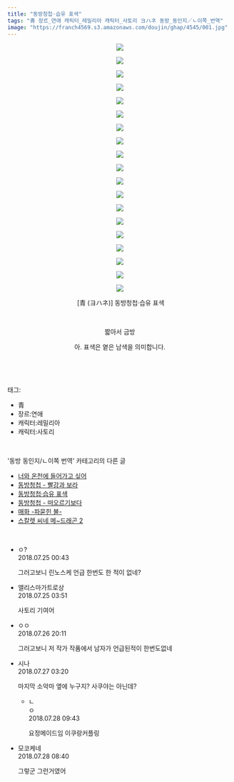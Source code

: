 ```yaml
---
title: "동방청첩·습유 표색"
tags: "青 장르_연애 캐릭터_레밀리아 캐릭터_사토리 ヨハネ 동방_동인지／ㄴ이쪽_번역"
image: "https://franch4569.s3.amazonaws.com/doujin/ghap/4545/001.jpg"
---
```

<div class="article">
<p style="text-align: center; clear: none; float: none;"><img src="{{ site.imgserver2 }}/ghap/4545/001.jpg"/></p>
<p style="text-align: center; clear: none; float: none;"><img src="{{ site.imgserver2 }}/ghap/4545/002.jpg"/></p>
<p style="text-align: center; clear: none; float: none;"><img src="{{ site.imgserver2 }}/ghap/4545/003.jpg"/></p>
<p style="text-align: center; clear: none; float: none;"><img src="{{ site.imgserver2 }}/ghap/4545/004.jpg"/></p>
<p style="text-align: center; clear: none; float: none;"><img src="{{ site.imgserver2 }}/ghap/4545/005.jpg"/></p>
<p style="text-align: center; clear: none; float: none;"><img src="{{ site.imgserver2 }}/ghap/4545/006.jpg"/></p>
<p style="text-align: center; clear: none; float: none;"><img src="{{ site.imgserver2 }}/ghap/4545/007.jpg"/></p>
<p style="text-align: center; clear: none; float: none;"><img src="{{ site.imgserver2 }}/ghap/4545/008.jpg"/></p>
<p style="text-align: center; clear: none; float: none;"><img src="{{ site.imgserver2 }}/ghap/4545/009.jpg"/></p>
<p style="text-align: center; clear: none; float: none;"><img src="{{ site.imgserver2 }}/ghap/4545/010.jpg"/></p>
<p style="text-align: center; clear: none; float: none;"><img src="{{ site.imgserver2 }}/ghap/4545/011.jpg"/></p>
<p style="text-align: center; clear: none; float: none;"><img src="{{ site.imgserver2 }}/ghap/4545/012.jpg"/></p>
<p style="text-align: center; clear: none; float: none;"><img src="{{ site.imgserver2 }}/ghap/4545/013.jpg"/></p>
<p style="text-align: center; clear: none; float: none;"><img src="{{ site.imgserver2 }}/ghap/4545/014.jpg"/></p>
<p style="text-align: center; clear: none; float: none;"><img src="{{ site.imgserver2 }}/ghap/4545/015.jpg"/></p>
<p style="text-align: center; clear: none; float: none;"><img src="{{ site.imgserver2 }}/ghap/4545/016.jpg"/></p>
<p style="text-align: center; clear: none; float: none;"><img src="{{ site.imgserver2 }}/ghap/4545/017.jpg"/></p>
<p style="text-align: center; clear: none; float: none;"><img src="{{ site.imgserver2 }}/ghap/4545/018.jpg"/></p>
<p style="text-align: center; clear: none; float: none;"><img src="{{ site.imgserver2 }}/ghap/4545/019.jpg"/></p>
<p style="text-align: center; clear: none; float: none;"> [青 (ヨハネ)] 동방청첩·습유 표색</p>
<p style="text-align: center; clear: none; float: none;"><br/></p>
<p style="text-align: center; clear: none; float: none;">짧아서 금방</p>
<p style="text-align: center; clear: none; float: none;">아. 표색은 옅은 남색을 의미합니다.</p>
<p><br/></p>
</div><br/>
<div class="tagTrail">
<p>태그: </p>
<ul>
<li>青</li>
<li>장르:연애</li>
<li>캐릭터:레밀리아</li>
<li>캐릭터:사토리</li>
</ul>
</div><br/>
<div class="another">
<p>'동방 동인지/ㄴ이쪽 번역' 카테고리의 다른 글</p>
<ul>
<li><a href="/ghap_4563">너와 온천에 들어가고 싶어</a></li>
<li><a href="/ghap_4552">동방청첩 - 빨강과 보라</a></li>
<li><a href="/ghap_4545">동방청첩·습유 표색</a></li>
<li><a href="/ghap_4533">동방청첩 - 떠오르기보다</a></li>
<li><a href="/ghap_4515">매화 -파묻힌 불-</a></li>
<li><a href="/ghap_4506">스칼렛 씨네 메~드래곤 2</a></li>
</ul>
</div><br/>
<div class="cb_module cb_fluid">
<div class="cb_wrt cb_profile">
<div class="comment">
<ul>
<li class="cb_thumb_off" id="comment15293136">
<div class="cb_comment_area">
<div class="cb_info_area">
<div class="cb_section">
<span class="cb_nick_name">ㅇ?</span>
</div>
<div class="cb_section">
<span class="cb_date">2018.07.25 00:43 </span>
</div>
</div>
<div class="cb_dsc_comment">
<p class="cb_dsc">
											그러고보니 린노스케 언급 한번도 한 적이 없네?
										</p>
</div>
</div></li>
<li class="cb_thumb_off" id="comment15293179">
<div class="cb_comment_area">
<div class="cb_info_area">
<div class="cb_section">
<span class="cb_nick_name">앨리스마가트로상</span>
</div>
<div class="cb_section">
<span class="cb_date">2018.07.25 03:51 </span>
</div>
</div>
<div class="cb_dsc_comment">
<p class="cb_dsc">
											사토리 기여어
										</p>
</div>
</div></li>
<li class="cb_thumb_off" id="comment15294333">
<div class="cb_comment_area">
<div class="cb_info_area">
<div class="cb_section">
<span class="cb_nick_name">ㅇㅇ</span>
</div>
<div class="cb_section">
<span class="cb_date">2018.07.26 20:11 </span>
</div>
</div>
<div class="cb_dsc_comment">
<p class="cb_dsc">
											그러고보니 저 작가 작품에서 남자가 언급된적이 한번도없네
										</p>
</div>
</div></li>
<li class="cb_thumb_off" id="comment15294543">
<div class="cb_comment_area">
<div class="cb_info_area">
<div class="cb_section">
<span class="cb_nick_name">시나</span>
</div>
<div class="cb_section">
<span class="cb_date">2018.07.27 03:20 </span>
</div>
</div>
<div class="cb_dsc_comment">
<p class="cb_dsc">
											마지막 소악마 옆에 누구지? 사쿠야는 아닌데?
										</p>
</div>
<ul>
<li class="cb_thumb_off" id="comment15295476">
<span class="cb_bu_subnode">ㄴ</span>
<div class="cb_comment_area">
<div class="cb_info_area">
<div class="cb_section">
<span class="cb_nick_name">ㅇ</span>
</div>
<div class="cb_section">
<span class="cb_date">2018.07.28 09:43 </span>
</div>
</div>
<div class="cb_dsc_comment">
<p class="cb_dsc">
																요정메이드임 이쿠랑커플링
															</p>
</div>
</div>
</li>
</ul>
</div></li>
<li class="cb_thumb_off" id="comment15295447">
<div class="cb_comment_area">
<div class="cb_info_area">
<div class="cb_section">
<span class="cb_nick_name">모코케네</span>
</div>
<div class="cb_section">
<span class="cb_date">2018.07.28 08:40 </span>
</div>
</div>
<div class="cb_dsc_comment">
<p class="cb_dsc">
											그렇군 그런거였어
										</p>
</div>
</div></li>
</ul>
</div>
</div><!-- commentList close -->
</div><br/>
